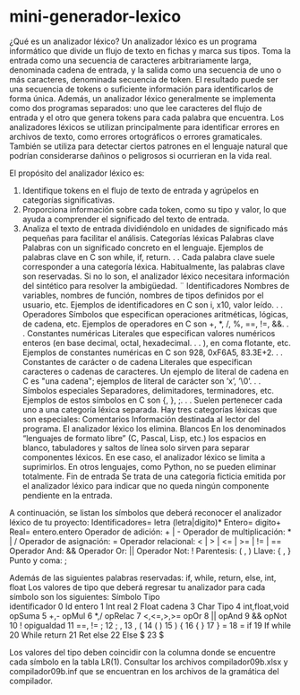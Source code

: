 # mini-generador-lexico
¿Qué es un analizador léxico?
Un analizador léxico es un programa informático que divide un flujo de texto en fichas y marca sus tipos. Toma la entrada como una secuencia de caracteres arbitrariamente larga, denominada cadena de entrada, y la salida como una secuencia de uno o más caracteres, denominada secuencia de token.
El resultado puede ser una secuencia de tokens o suficiente información para identificarlos de forma única.
Además, un analizador léxico generalmente se implementa como dos programas separados: uno que lee caracteres del flujo de entrada y el otro que genera tokens para cada palabra que encuentra.
Los analizadores léxicos se utilizan principalmente para identificar errores en archivos de texto, como errores ortográficos o errores gramaticales. También se utiliza para detectar ciertos patrones en el lenguaje natural que podrían considerarse dañinos o peligrosos si ocurrieran en la vida real.

El propósito del analizador léxico es:
1.	Identifique tokens en el flujo de texto de entrada y agrúpelos en categorías significativas.
2.	Proporciona información sobre cada token, como su tipo y valor, lo que ayuda a comprender el significado del texto de entrada.
3.	Analiza el texto de entrada dividiéndolo en unidades de significado más pequeñas para facilitar el análisis.
Categorías léxicas
Palabras clave Palabras con un significado concreto en el lenguaje. Ejemplos de palabras clave en C son while, if, return. . . Cada palabra clave suele corresponder a una categoría léxica. Habitualmente, las palabras clave son reservadas. Si no lo son, el analizador léxico necesitara información del sintético para resolver la ambigüedad. ¨
Identificadores Nombres de variables, nombres de función, nombres de tipos definidos por el usuario, etc. Ejemplos de identificadores en C son i, x10, valor leído. . .
Operadores Símbolos que especifican operaciones aritméticas, lógicas, de cadena, etc. Ejemplos de operadores en C son +, *, /, %, ==, !=, &&. . .
Constantes numéricas Literales que especifican valores numéricos enteros (en base decimal, octal, hexadecimal. . . ), en coma flotante, etc. Ejemplos de constantes numéricas en C son 928, 0xF6A5, 83.3E+2. . .
Constantes de carácter o de cadena Literales que especifican caracteres o cadenas de caracteres. Un ejemplo de literal de cadena en C es "una cadena"; ejemplos de literal de carácter son ’x’, ’\0’. . . Símbolos especiales Separadores, delimitadores, terminadores, etc. Ejemplos de estos símbolos en C son {, }, ;. . . Suelen pertenecer cada uno a una categoría léxica separada.
Hay tres categorías léxicas que son especiales:
Comentarios Información destinada al lector del programa. El analizador léxico los elimina.
Blancos En los denominados “lenguajes de formato libre” (C, Pascal, Lisp, etc.) los espacios en blanco, tabuladores y saltos de línea solo sirven para separar componentes léxicos. En ese caso, el analizador léxico se limita a suprimirlos. En otros lenguajes, como Python, no se pueden eliminar totalmente.
Fin de entrada Se trata de una categoría ficticia emitida por el analizador léxico para indicar que no queda ningún componente pendiente en la entrada.


A continuación, se listan los símbolos que deberá reconocer el analizador léxico de tu proyecto:
Identificadores= letra (letra|digito)*
Entero= digito+
Real= entero.entero
Operador de adición: + | -
Operador de multiplicación: * | /
Operador de asignación: =
Operador relacional: < | > | <= | >= | != | ==
Operador And: &&
Operador Or: ||
Operador Not: !
Parentesis: ( , )
Llave: { , }
Punto y coma: ;

Además de las siguientes palabras reservadas: if, while, return, else, int, float
Los valores de tipo que deberá regresar tu analizador para cada símbolo son los siguientes:
Símbolo	Tipo	
identificador	0	Id
entero	1	Int
real	2	Float
cadena	3	Char
Tipo	4	int,float,void
opSuma	5	+,-
opMul	6	*,/
opRelac	7	<,<=,>,>=
opOr	8	||
opAnd	9	&&
opNot	10	!
opigualdad	11	==, !=
;	12	;
,	13	,
(	14	(
)	15	)
{	16	{
}	17	}
=	18	=
if	19	If
while	20	While
return	21	Ret
else	22	Else
$	23	$

Los valores del tipo deben coincidir con la columna donde se encuentre cada símbolo en la tabla
LR(1). Consultar los archivos compilador09b.xlsx y compilador09b.inf que se encuentran en los
archivos de la gramática del compilador.
